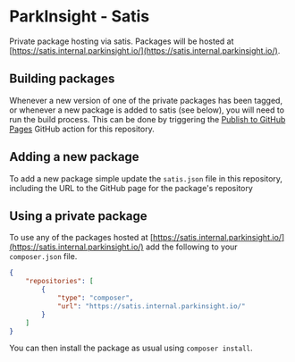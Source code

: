 # ParkInsight - Satis
Private package hosting via satis. Packages will be hosted at [https://satis.internal.parkinsight.io/](https://satis.internal.parkinsight.io/).

## Building packages
Whenever a new version of one of the private packages has been tagged, or whenever a new package is added to satis (see below), you will need to run the build process. This can be done by triggering the [Publish to GitHub Pages](https://github.com/yourparkingspace/pi-satis/actions/workflows/github_pages.yml) GitHub action for this repository.

## Adding a new package
To add a new package simple update the `satis.json` file in this repository, including the URL to the GitHub page for the package's repository

## Using a private package
To use any of the packages hosted at [https://satis.internal.parkinsight.io/](https://satis.internal.parkinsight.io/) add the following to your `composer.json` file.

```json
{
    "repositories": [
        {
            "type": "composer",
            "url": "https://satis.internal.parkinsight.io/"
        }
    ]
}
```

You can then install the package as usual using `composer install`.
